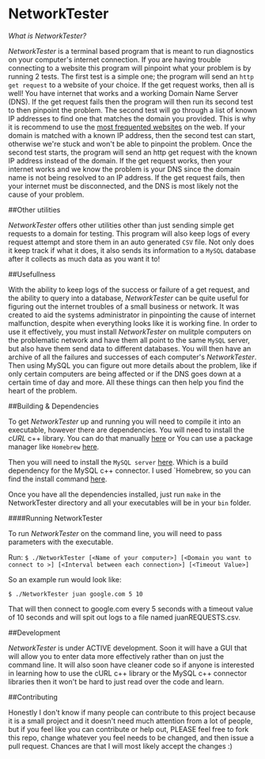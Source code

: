 # NetworkTester

*What is NetworkTester?*

*NetworkTester* is a terminal based program that is meant to run diagnostics on your computer's internet connection. 
If you are having trouble connecting to a website this program will pinpoint what your problem is by running 2 tests.
The first test is a simple one; the program will send an `http get request` to a website of your choice.
If the get request works, then all is well! You have internet that works and a working Domain Name Server (DNS).
If the get request fails then the program will then run its second test to then pinpoint the problem.
The second test will go through a list of known IP addresses to find one that matches the domain you provided.
This is why it is recommend to use the [most frequented websites](https://en.wikipedia.org/wiki/List_of_most_popular_websites) on the web.
If your domain is matched with a known IP address, then the second test can start, otherwise we're stuck and won't be able to pinpoint the problem.
Once the second test starts, the program will send an http get request with the known IP address instead of the domain.
If the get request works, then your internet works and we know the problem is your DNS since the domain name is not being resolved to an IP address.
If the get request fails, then your internet must be disconnected, and the DNS is most likely not the cause of your problem.

##Other utilities

*NetworkTester* offers other utilities other than just sending simple get requests to a domain for testing.
This program will also keep logs of every request attempt and store them in an auto generated `CSV` file.
Not only does it keep track if what it does, it also sends its information to a `MySQL` database after it collects as much data as you want it to!

##Usefullness

With the ability to keep logs of the success or failure of a get request, and the ability to query into a database, *NetworkTester*
can be quite useful for figuring out the internet troubles of a small business or network. It was created to aid the systems administrator in
pinpointing the cause of internet malfunction, despite when everything looks like it is working fine.
In order to use it effectively, you must install *NetworkTester* on mulitple computers on the problematic network and have them all point
to the same `MySQL` server, but also have them send data to different databases. You will then have an archive of all the failures and
successes of each computer's *NetworkTester*. Then using MySQL you can figure out more details about the problem, like if only certain computers
are being affected or if the DNS goes down at a certain time of day and more. All these things can then help you find the heart of the problem.


##Building & Dependencies

To get *NetworkTester* up and running you will need to compile it into an executable, however there are dependencies. 
You will need to install the *cURL* c++ library. You can do that manually [here](http://curl.haxx.se/download.html) or
You can use a package manager like `Homebrew` [here](http://brewformulas.org/Curl). 

Then you will need to install the `MySQL server` [here](https://dev.mysql.com/downloads/mysql/). Which is a build dependency for
the MySQL c++ connector. I used `Homebrew, so you can find the install command [here](http://brewformulas.org/MysqlConnectorCxx).

Once you have all the dependencies installed, just run `make` in the NetworkTester directory and all your executables will be in your `bin` folder.

####Running NetworkTester

To run *NetworkTester* on the command line, you will need to pass parameters with the executable. 

Run: `$ ./NetworkTester [<Name of your computer>] [<Domain you want to connect to >] [<Interval between each connection>] [<Timeout Value>]`

So an example run would look like:

`$ ./NetworkTester juan google.com 5 10`

That will then connect to google.com every 5 seconds with a timeout value of 10 seconds and will spit out logs to a file named juanREQUESTS.csv. 

##Development

*NetworkTester* is under ACTIVE development. Soon it will have a GUI that will allow you to enter data more effectively rather
than on just the command line. It will also soon have cleaner code so if anyone is interested in learning how to use the cURL c++ library or
the MySQL c++ connector libraries then it won't be hard to just read over the code and learn. 

##Contributing

Honestly I don't know if many people can contribute to this project because it is a small project and it doesn't need much attention
from a lot of people, but if you feel like you can contribute or help out, PLEASE feel free to fork this repo, change whatever you feel needs
to be changed, and then issue a pull request. Chances are that I will most likely accept the changes :)
